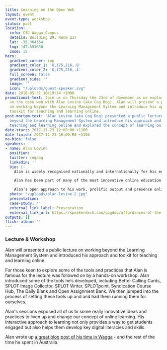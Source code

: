```yaml
---
title: Learning on the Open Web
layout: event
event-type: workshop
status: past
location:
  info: CSU Wagga Campus
  details: Building 29, Room 217
  lat: -35.064364
  lng: 147.351636
  zoom: 15
hero:
  gradient_corner: top
  gradient_color_1: '0,175,216,.8'
  gradient_color_2: '0,175,216,.4'
  full_screen: false
  gradient_side: ''
  image: ''
  icon: "/uploads/guest-speaker.svg"
date: 2018-05-31 10:19:54 +1000
promotional-text: Join us on Thursday the 23rd of November as we explore learning
  on the open web with Alan Levine (aka Cog Dog). Alan will present a public lecture
  on working beyond the Learning Management System and introduce his approach and
  toolkit for teaching and learning online.
post-mortem-text: 'Alan Levine (aka Cog Dog) presented a public lecture on working
  beyond the Learning Management System and introduce his approach and toolkit for
  teaching and learning online and explored the concept of learning on the open web. '
date-start: 2017-11-23 12:00:00 +1100
date-finish: 2017-11-23 16:00:00 +1100
no-bios: false
speakers:
- name: Alan Levine
  position: ''
  twitter: cogdog
  linkedin: ''
  bio: |-
    Alan is widely recognised nationally and internationally for his expertise in the application of new technologies to educational environments that challenge practices, possibilities and expectations of teachers and learners alike. A pioneer on the web in the 1990s and an early proponent of blogs and RSS, Alan has shared his ideas and discoveries at [CogDogBlo](http://cogdogblog.com/)g since 2003.

    Alan has been part of many of the most innovative online education projects, not only teaching into them, but developing the tools and technologies that underpin them. From the [DS106 Assignment Bank](http://assignments.ds106.us/), [Flickr CC Attribution Helper](http://cogdogblog.com/flickr-cc-helper/), [Connected Courses](http://connectedcourses.net/) and [SPLOT](http://splot.ca/)s. Alan has developed some of the tools that have changed the way many people can, and do, learn online.

    Alan’s open approach to his work, prolific output and presence online has meant that he has a huge following of colleagues (and fans) that deeply respect his work, process and contribution to the web.
  photo: "/uploads/alan-levine-2.jpg"
  presentation: ''
  case-study: ''
  external_link_label: Presentation
  external_link_url: https://speakerdeck.com/cogdog/affordances-of-the-open-web-1
outputs: []
flickr-album: ''
---
```

### Lecture & Workshop

Alan will presented a public lecture on working beyond the Learning Management System and introduced his approach and toolkit for teaching and learning online. 

For those keen to explore some of the tools and practices that Alan is famous for the lecture was followed on by a hands-on workshop. Alan introduced some of the tools he’s developed, including Better Calling Cards, SPLOT Image Collector, SPLOT Writer, SPLOTpoint, Syndication Course Hub, The Daily Blank and Open Assignment Bank. We then jumped into the process of setting these tools up and and had them running them for ourselves. 

Alan's sessions exposed all of us to some really innovative ideas and practices to liven up and change our concept of online learning. His interactive approach to learning not only provides a way to get students engaged but also helps them develop key digital literacies and skills. 

Alan wrote up [a great blog post of his time in Wagga](https://cogdogroo.wordpress.com/2017/12/26/wagga-days/) - and the rest of the time he spent in Australia. 